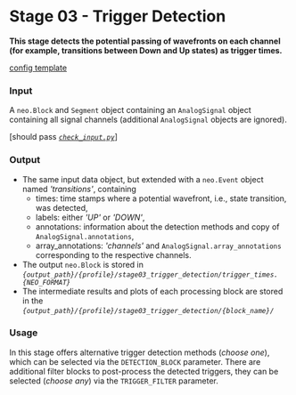 # Stage 03 - Trigger Detection

**This stage detects the potential passing of wavefronts on each channel (for example, transitions between Down and Up states) as trigger times.**

[config template](configs/config_template.yaml)

### Input

A `neo.Block` and `Segment` object containing an `AnalogSignal` object containing all signal channels (additional `AnalogSignal` objects are ignored).

[should pass [_`check_input.py`_](scripts/check_input.py)]

### Output

* The same input data object, but extended with a `neo.Event` object named _'transitions'_, containing
    * times: time stamps where a potential wavefront, i.e., state transition, was detected,
    * labels: either _'UP'_ or _'DOWN'_,
    * annotations: information about the detection methods and copy of `AnalogSignal.annotations`,
    * array_annotations: _'channels'_ and `AnalogSignal.array_annotations` corresponding to the respective channels.
* The output `neo.Block` is stored in _`{output_path}/{profile}/stage03_trigger_detection/trigger_times.{NEO_FORMAT}`_
* The intermediate results and plots of each processing block are stored in the _`{output_path}/{profile}/stage03_trigger_detection/{block_name}/`_

### Usage
In this stage offers alternative trigger detection methods (_choose one_), which can be selected via the `DETECTION_BLOCK` parameter.
There are additional filter blocks to post-process the detected triggers, they can be selected (_choose any_) via the `TRIGGER_FILTER` parameter.

<!-- |Name | Description | Parameters |
|:----|:------------|:-----------|
|__threshold__|thresholds UP states in channels|`THRESHOLD_METHOD`|
|__calc_threshold_fixed__|calculates values for threshold block|`FIXED_THRESHOLD`|
|__calc_threshold_fitted__|calculates values for threshold block|`FIT_FUNCTION`, `BIN_NUM`, `SIGMA_FACTOR`|
|__minima__|detects UP transitions as local minima. |`NUM_INTERPOLATION_POINTS`, `USE_QUADRATIC_INTERPOLATION`, `MIN_PEAK_DISTANCE`, `MINIMA_PERSISTENCE`, `MAXIMA_THRESHOLD_FRACTION`,  `MAXIMA_THRESHOLD_WINDOW`|
|__hilbert_phase__|detects UP transitions as phase transitions|`TRANSITION_PHASE`|
|__remove_short_states__|removes short UP and/or DOWN states|`MIN_UP_DURATION`, `MIN_DOWN_DURATION`, `REMOVE_DOWN_FIRST`| -->
